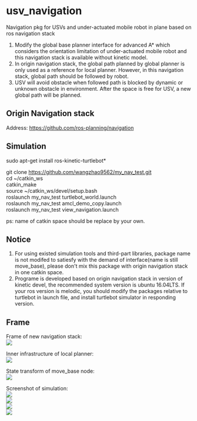 # usv_navigation

Navigation pkg for USVs and under-actuated mobile robot in plane based on ros navigation stack  
1. Modify the global base planner interface for advanced A* which considers the orientation limitation of under-actuated mobile robot and this navigation stack is available without kinetic model.  
2. In origin navigation stack, the global path planned by global planner is only used as a reference for local planner. However, in this navigation stack, global path should be followed by robot.  
3. USV will avoid obstacle when followed path is blocked by dynamic or unknown obstacle in environment. After the space is free for USV, a new global path will be planned.

## Origin Navigation stack  
Address: https://github.com/ros-planning/navigation  

## Simulation  
sudo apt-get install ros-kinetic-turtlebot*  

git clone https://github.com/wangzhao9562/my_nav_test.git  
cd ~/catkin_ws   
catkin_make  
source ~/catkin_ws/devel/setup.bash  
roslaunch my_nav_test turtlebot_world.launch  
roslaunch my_nav_test amcl_demo_copy.launch  
roslaunch my_nav_test view_navigation.launch  

ps: name of catkin space should be replace by your own.  

## Notice    
1. For using existed simulation tools and third-part libraries, package name is not modifed to satiesfy with the demand of interface(name is still move_base), please don't mix this package with origin navigation stack in one catkin space.
2. Programe is developed based on origin navigation stack in version of kinetic devel, the recommended system version is ubuntu 16.04LTS. If your ros version is melodic, you should modify the packages relative to turtlebot in launch file, and install turtlebot simulator in responding version.

## Frame  
Frame of new navigation stack:  
![](https://github.com/wangzhao9562/usv_navigation/blob/master/assets/Frame_of_navigation_stack.png)  
  
Inner infrastructure of local planner:  
![](https://github.com/wangzhao9562/usv_navigation/blob/master/assets/Inner_infrastructure_of_local_planner.png)  
  
State transform of move_base node:  
![](https://github.com/wangzhao9562/usv_navigation/blob/master/assets/State_transform_of_move_base.png)  

Screenshot of simulation:  
![](https://github.com/wangzhao9562/usv_navigation/blob/master/assets/screenshot_for_nav_pub.png)  
![](https://github.com/wangzhao9562/usv_navigation/blob/master/assets/screenshot_for_nav_pub_02.png)  
![](https://github.com/wangzhao9562/usv_navigation/blob/master/assets/screenshot_for_nav_pub_03.png)  
![](https://github.com/wangzhao9562/usv_navigation/blob/master/assets/screenshot_for_nav_pub_04.png)